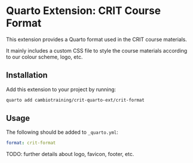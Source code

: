 # Quarto Extension: CRIT Course Format

This extension provides a Quarto format used in the CRIT course materials.

It mainly includes a custom CSS file to style the course materials according to our colour scheme, logo, etc.

## Installation

Add this extension to your project by running:

```bash
quarto add cambiotraining/crit-quarto-ext/crit-format
```

## Usage

The following should be added to `_quarto.yml`:

```yaml
format: crit-format
```

TODO: further details about logo, favicon, footer, etc.